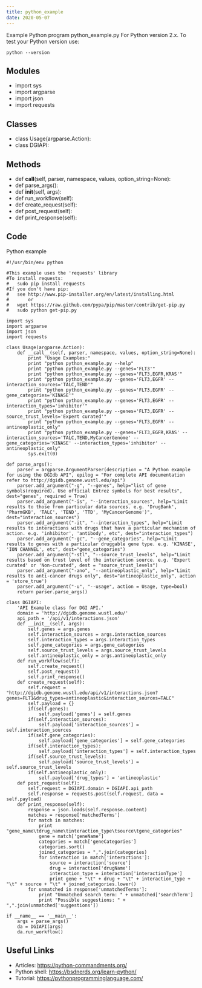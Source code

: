 ```yaml
---
title: python_example
date: 2020-05-07
---
```

Example Python program python_example.py
For Python version 2.x.
To test your Python version use:

    python --version

## Modules

* import sys
* import argparse
* import json
* import requests

## Classes

* class Usage(argparse.Action):
* class DGIAPI:

## Methods

* def __call__(self, parser, namespace, values, option_string=None):
* def parse_args():
* def __init__(self, args):
* def run_workflow(self):
* def create_request(self):
* def post_request(self):
* def print_response(self):

## Code

Python example

    #!/usr/bin/env python
    
    #This example uses the 'requests' library
    #To install requests:
    #   sudo pip install requests
    #If you don't have pip:
    #   see http://www.pip-installer.org/en/latest/installing.html
    #       or
    #   wget https://raw.github.com/pypa/pip/master/contrib/get-pip.py
    #   sudo python get-pip.py
    
    import sys
    import argparse
    import json
    import requests
    
    class Usage(argparse.Action):
        def __call__(self, parser, namespace, values, option_string=None):
            print "Usage Examples:"
            print "python python_example.py --help"
            print "python python_example.py --genes='FLT3'"
            print "python python_example.py --genes='FLT3,EGFR,KRAS'"
            print "python python_example.py --genes='FLT3,EGFR' --interaction_sources='TALC,TEND'"
            print "python python_example.py --genes='FLT3,EGFR' --gene_categories='KINASE'"
            print "python python_example.py --genes='FLT3,EGFR' --interaction_types='inhibitor'"
            print "python python_example.py --genes='FLT3,EGFR' --source_trust_levels='Expert curated'"
            print "python python_example.py --genes='FLT3,EGFR' --antineoplastic_only"
            print "python python_example.py --genes='FLT3,EGFR,KRAS' --interaction_sources='TALC,TEND,MyCancerGenome' --gene_categories='KINASE' --interaction_types='inhibitor' --antineoplastic_only"
            sys.exit(0)
    
    def parse_args():
        parser = argparse.ArgumentParser(description = "A Python example for using the DGIdb API", epilog = "For complete API documentation refer to http://dgidb.genome.wustl.edu/api")
        parser.add_argument("-g", "--genes", help="list of gene symbols(required). Use official Entrez symbols for best results", dest="genes", required = True)
        parser.add_argument("-is", "--interaction_sources", help="Limit results to those from particular data sources. e.g. 'DrugBank', 'PharmGKB', 'TALC', 'TEND', 'TTD', 'MyCancerGenome')", dest="interaction_sources")
        parser.add_argument("-it", "--interaction_types", help="Limit results to interactions with drugs that have a particular mechanism of action. e.g. 'inhibitor', 'antibody', etc", dest="interaction_types")
        parser.add_argument("-gc", "--gene_categories", help="Limit results to genes with a particular druggable gene type. e.g. 'KINASE', 'ION CHANNEL', etc", dest="gene_categories")
        parser.add_argument("-stl", "--source_trust_levels", help="Limit results based on trust level of the interaction source. e.g. 'Expert curated' or 'Non-curated", dest = "source_trust_levels")
        parser.add_argument("-ano", "--antineoplastic_only", help="Limit results to anti-cancer drugs only", dest="antineoplastic_only", action = 'store_true')
        parser.add_argument("-u", "--usage", action = Usage, type=bool)
        return parser.parse_args()
    
    class DGIAPI:
        'API Example class for DGI API.'
        domain = 'http://dgidb.genome.wustl.edu/'
        api_path = '/api/v1/interactions.json'
        def __init__(self, args):
            self.genes = args.genes
            self.interaction_sources = args.interaction_sources
            self.interaction_types = args.interaction_types
            self.gene_categories = args.gene_categories
            self.source_trust_levels = args.source_trust_levels
            self.antineoplastic_only = args.antineoplastic_only
        def run_workflow(self):
            self.create_request()
            self.post_request()
            self.print_response()
        def create_request(self):
            self.request = "http://dgidb.genome.wustl.edu/api/v1/interactions.json?genes=FLT1&drug_types=antineoplastic&interaction_sources=TALC"
            self.payload = {}
            if(self.genes):
                self.payload['genes'] = self.genes
            if(self.interaction_sources):
                self.payload['interaction_sources'] = self.interaction_sources
            if(self.gene_categories):
                self.payload['gene_categories'] = self.gene_categories
            if(self.interaction_types):
                self.payload['interaction_types'] = self.interaction_types
            if(self.source_trust_levels):
                self.payload['source_trust_levels'] = self.source_trust_levels
            if(self.antineoplastic_only):
                self.payload['drug_types'] = 'antineoplastic'
        def post_request(self):
            self.request = DGIAPI.domain + DGIAPI.api_path
            self.response = requests.post(self.request, data = self.payload)
        def print_response(self):
            response = json.loads(self.response.content)
            matches = response['matchedTerms']
            for match in matches:
                print "gene_name\tdrug_name\tinteraction_type\tsource\tgene_categories"
                gene = match['geneName']
                categories = match['geneCategories']
                categories.sort()
                joined_categories = ",".join(categories)
                for interaction in match['interactions']:
                    source = interaction['source']
                    drug = interaction['drugName']
                    interaction_type = interaction['interactionType']
                    print gene + "\t" + drug + "\t" + interaction_type + "\t" + source + "\t" + joined_categories.lower()
            for unmatched in response['unmatchedTerms']:
                print "Unmatched search term: " + unmatched['searchTerm']
                print "Possible suggestions: " + ",".join(unmatched['suggestions'])
    
    if __name__ == '__main__':
        args = parse_args()
        da = DGIAPI(args)
        da.run_workflow()
    

## Useful Links

- Articles: https://python-commandments.org/
- Python shell: https://bsdnerds.org/learn-python/
- Tutorial: https://pythonprogramminglanguage.com/
